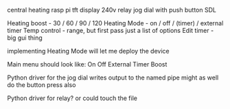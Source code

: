 central heating
rasp pi
tft display
240v relay
jog dial with push button
SDL


Heating boost - 30 / 60 / 90 / 120
Heating Mode - on / off / (timer) / external timer
Temp control - range, but first pass just a list of options
Edit timer - big gui thing

implementing Heating Mode will let me deploy the device


Main menu should look like:
On
Off
External Timer
Boost 




Python driver for the jog dial writes output to the named pipe
might as well do the button press also


Python driver for relay?
or could touch the file